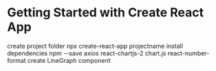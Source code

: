 # Getting Started with Create React App
create project folder npx create-react-app projectname
install dependencies npm --save axios react-chartjs-2 chart.js react-number-format
create LineGraph component